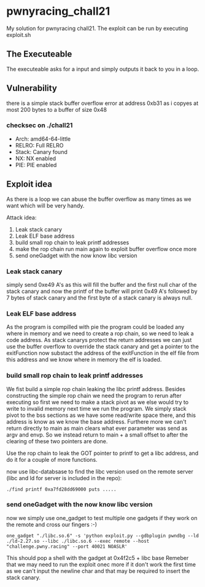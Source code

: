 # pwnyracing_chall21

My solution for pwnyracing chall21.
The exploit can be run by executing exploit.sh

## The Executeable
The executeable asks for a input and simply outputs it back to you in a loop.

## Vulnerability
there is a simple stack buffer overflow error at address 0xb31 as i copyes at most 200 bytes to a buffer of size 0x48

### checksec on ./chall21

* Arch:       amd64-64-little
* RELRO:   Full RELRO
* Stack:     Canary found
* NX:          NX enabled
* PIE:         PIE enabled

## Exploit idea

As there is a loop we can abuse the buffer overflow as many times as we want which will be very handy.

Attack idea:
1. Leak stack canary
2. Leak ELF base address
3. build small rop chain to leak printf addresses
4. make the rop chain run main again to exploit buffer overflow once more
5. send oneGadget with the now know libc version

### Leak stack canary
simply send 0xe49 A's as this will fill the buffer and the first null char of the stack canary
and now the printf of the buffer will print 0x49 A's followed by 7 bytes of stack canary and the first byte of a stack canary is always null.

### Leak ELF base address
As the program is compilled with pie the program could be loaded any where in memory and we need to create a rop chain, so we need to leak a code address.
As stack canarys protect the return addresses we can just use the buffer overflow to override the stack canary and get a pointer to the exitFunction
now substact the address of the exitFunction in the elf file from this address and we know where in memory the elf is loaded.

### build small rop chain to leak printf addresses
We fist build a simple rop chain leaking the libc printf address.
Besides constructing the simple rop chain we need the program to rerun after executing so first we need to make a stack pivot as we else would try to write to invalid memory next time we run the program.
We simply stack pivot to the bss sections as we have some read/write space there, and this address is know as we know the base address.
Furthere more we can't return directly to main as main clears what ever parameter was send as argv and envp.
So we instead return to main + a small offset to after the clearing of these two pointers are done.

Use the rop chain to leak the GOT pointer to printf to get a libc address, and do it for a couple of more functions.

now use libc-databsase to find the libc version used on the remote server (libc and ld for server is included in the repo):
```
./find printf 0xa7fd28dd69000 puts .....
```

### send oneGadget with the now know libc version
now we simply use one_gadget to test multiple one gadgets if they work on the remote and cross our fingers :-)
```
one_gadget "./libc.so.6" -s 'python exploit.py --gdbplugin pwndbg --ld ./ld-2.27.so --libc ./libc.so.6 --exec remote --host "challenge.pwny.racing" --port 40021 NOASLR'
```

This should pop a shell with the gadget at 0x4f2c5 + libc base
Remeber that we may need to run the exploit onec more if it don't work the first time as we can't input the newline char and that may be required to insert the stack canary.
